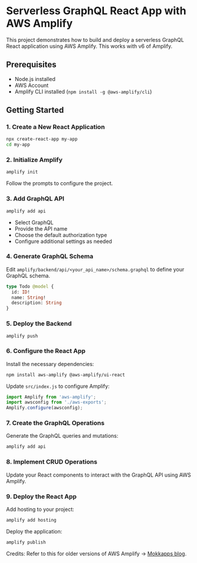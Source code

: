 # Serverless GraphQL React App with AWS Amplify

This project demonstrates how to build and deploy a serverless GraphQL React application using AWS Amplify. This works with v6 of Amplify.

## Prerequisites

- Node.js installed
- AWS Account
- Amplify CLI installed (`npm install -g @aws-amplify/cli`)

## Getting Started

### 1. Create a New React Application

```bash
npx create-react-app my-app
cd my-app
```

### 2. Initialize Amplify

```bash
amplify init
```

Follow the prompts to configure the project.

### 3. Add GraphQL API

```bash
amplify add api
```

- Select GraphQL
- Provide the API name
- Choose the default authorization type
- Configure additional settings as needed

### 4. Generate GraphQL Schema

Edit `amplify/backend/api/<your_api_name>/schema.graphql` to define your GraphQL schema.

```graphql
type Todo @model {
  id: ID!
  name: String!
  description: String
}
```

### 5. Deploy the Backend

```bash
amplify push
```

### 6. Configure the React App

Install the necessary dependencies:

```bash
npm install aws-amplify @aws-amplify/ui-react
```

Update `src/index.js` to configure Amplify:

```javascript
import Amplify from 'aws-amplify';
import awsconfig from './aws-exports';
Amplify.configure(awsconfig);
```

### 7. Create the GraphQL Operations

Generate the GraphQL queries and mutations:

```bash
amplify add api
```

### 8. Implement CRUD Operations

Update your React components to interact with the GraphQL API using AWS Amplify.

### 9. Deploy the React App

Add hosting to your project:

```bash
amplify add hosting
```

Deploy the application:

```bash
amplify publish
```

Credits: Refer to this for older versions of AWS Amplify -> [Mokkapps blog](https://mokkapps.de/blog/build-and-deploy-a-serverless-graphql-react-app-using-aws-amplify).
